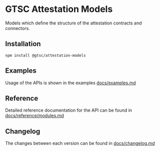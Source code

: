 # GTSC Attestation Models

Models which define the structure of the attestation contracts and connectors.

## Installation

```shell
npm install @gtsc/attestation-models
```

## Examples

Usage of the APIs is shown in the examples [docs/examples.md](docs/examples.md)

## Reference

Detailed reference documentation for the API can be found in [docs/reference/modules.md](docs/reference/modules.md)

## Changelog

The changes between each version can be found in [docs/changelog.md](docs/changelog.md)
